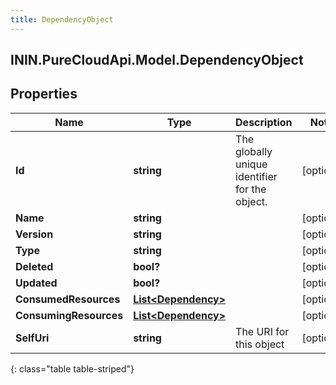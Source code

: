 ```yaml
---
title: DependencyObject
---
```

## ININ.PureCloudApi.Model.DependencyObject

## Properties

|Name | Type | Description | Notes|
|------------ | ------------- | ------------- | -------------|
| **Id** | **string** | The globally unique identifier for the object. | [optional] |
| **Name** | **string** |  | [optional] |
| **Version** | **string** |  | [optional] |
| **Type** | **string** |  | [optional] |
| **Deleted** | **bool?** |  | [optional] |
| **Updated** | **bool?** |  | [optional] |
| **ConsumedResources** | [**List&lt;Dependency&gt;**](Dependency.html) |  | [optional] |
| **ConsumingResources** | [**List&lt;Dependency&gt;**](Dependency.html) |  | [optional] |
| **SelfUri** | **string** | The URI for this object | [optional] |
{: class="table table-striped"}


